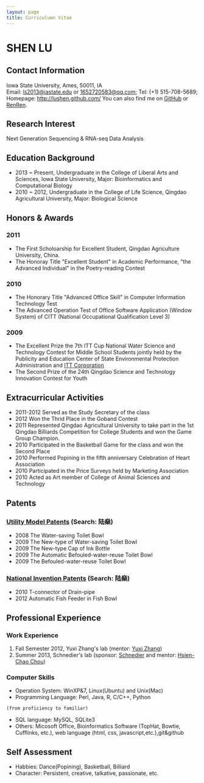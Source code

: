 ```yaml
---
layout: page
title: Curriculumn Vitae
---
```


# SHEN LU

## Contact Information

Iowa State University, Ames, 50011, IA  
Email: ls2013@iastate.edu or 1652720583@qq.com; Tel: (+1) 515-708-5689; 
Homepage: <http://lushen.github.com/>
You can also find me on [GitHub](https://github.com/lushen) or [RenRen](http://www.renren.com/351544831).  

## Research Interest

Next Generation Sequencing & RNA-seq Data Analysis

## Education Background

- 2013 ~ Present, Undergraduate in the College of Liberal Arts and Sciences, Iowa State University, Major: Bioinformatics and Computational Biology
- 2010 ~ 2012, Undergraduate in the College of Life Science, Qingdao Agricultural University, Major: Biological Science

## Honors & Awards


### 2011

- The First Scholoarship for Excellent Student, Qingdao Agriculture University, China.
- The Honoray Title "Excellent Student" in Academic Performance, "the Advanced Individual" in the Poetry-reading Contest

### 2010

- The Honorary Title "Advanced Office Skill" in Computer Information Technology Test
- The Advanced Operation Test of Office Software Application (Window System) of CITT (National Occupational Qualification Level 3)

### 2009

- The Excellent Prize the 7th ITT Cup National Water Science and Technology Contest for Middle School Students jointly held by the Publicity and Education Center of State Environmental Protection Administration and [ITT Corporation](http://www.itt.com/) 
- The Second Prize of the 24th Qingdao Science and Technology Innovation Contest for Youth

## Extracurricular Activities

- 2011-2012 Served as the Study Secretary of the class
- 2012      Won the Thrid Place in the Goband Contest
- 2011      Represented Qingdao Agricultural University to take part in the 1st Qingdao Billiards Competition for College Students and won the Game Group Champion.
- 2010      Participated in the Basketball Game for the class and won the Second Place
- 2010      Performed Popining in the fifth anniversary Celebration of Heart Association
- 2010      Participated in the Price Surveys held by Marketing Association
- 2010      Acted as Art member of College of Animal Sciences and Technology

## Patents

### [Utility Model Patents](http://www.sipo.gov.cn/zljs) (Search: 陆燊)

- 2008 The Water-saving Toilet Bowl
- 2009 The New-type of Water-saving Toilet Bowl
- 2009 The New-type Cap of Ink Bottle
- 2009 The Automatic Befouled-water-reuse Toilet Bowl
- 2009 The Befouled-water-reuse Toilet Bowl

### [National Invention Patents](http://www.sipo.gov.cn/zljs) (Search: 陆燊)

- 2010 T-connector of Drain-pipe
- 2012 Automatic Fish Feeder in Fish Bowl

## Professional Experience

### Work Experience

1. Fall Semester 2012, Yuxi Zhang's lab (mentor: [Yuxi Zhang]())
2. Summer 2013, Schnedier's lab (sponsor: [Schnedier](http://www.gdcb.iastate.edu/News/news_item_sschneidercarver.shtml) and mentor: [Hsien-Chao Chou](http://www.bcb.iastate.edu/students/studentpics.html#chou_h))

### Computer Skills

- Operation System: WinXP&7, Linux(Ubuntu) and Unix(Mac) 
- Programming Language: Perl, Java, R, C/C++, Python 
```
(from proficiency to familiar)
```
- SQL language: MySQL, SQLite3
- Others: Micosoft Office, Bioinformatics Software (TopHat, Bowtie, Cufflinks, etc.), web language (html, css, javascript,etc.),git&github

## Self Assessment

- Habbies: Dance(Popining), Basketball, Billiard
- Character: Persistent, creative, talkative, passionate, etc.

